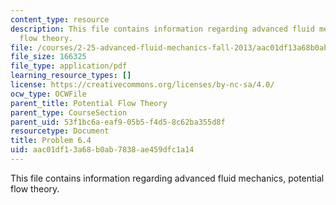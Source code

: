 ```yaml
---
content_type: resource
description: This file contains information regarding advanced fluid mechanics, potential
  flow theory.
file: /courses/2-25-advanced-fluid-mechanics-fall-2013/aac01df13a68b0ab7838ae459dfc1a14_MIT2_25F13_Problem6.4.pdf
file_size: 166325
file_type: application/pdf
learning_resource_types: []
license: https://creativecommons.org/licenses/by-nc-sa/4.0/
ocw_type: OCWFile
parent_title: Potential Flow Theory
parent_type: CourseSection
parent_uid: 53f1bc6a-eaf9-05b5-f4d5-8c62ba355d8f
resourcetype: Document
title: Problem 6.4
uid: aac01df1-3a68-b0ab-7838-ae459dfc1a14
---
```

This file contains information regarding advanced fluid mechanics, potential flow theory.